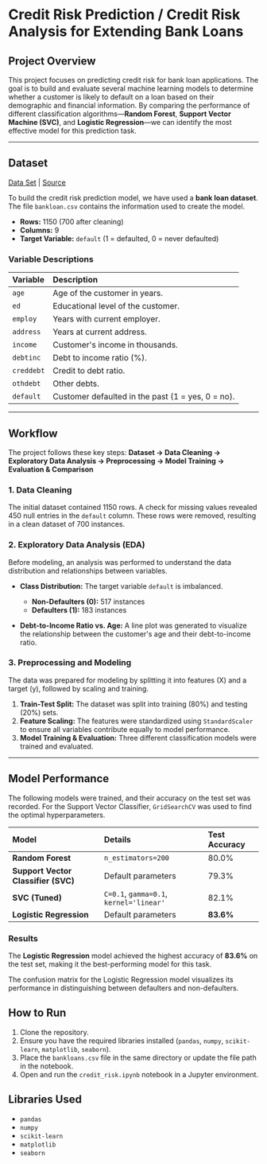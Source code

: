 # Credit Risk Prediction / Credit Risk Analysis for Extending Bank Loans

## Project Overview
This project focuses on predicting credit risk for bank loan applications. The goal is to build and evaluate several machine learning models to determine whether a customer is likely to default on a loan based on their demographic and financial information. By comparing the performance of different classification algorithms—**Random Forest**, **Support Vector Machine (SVC)**, and **Logistic Regression**—we can identify the most effective model for this prediction task.

---

## Dataset 

[Data Set](/bankloans.csv) | [Source](https://www.kaggle.com/datasets/atulmittal199174/credit-risk-analysis-for-extending-bank-loans)

To build the credit risk prediction model, we have used a **bank loan dataset**.
The file `bankloan.csv` contains the information used to create the model.

-   **Rows:** 1150 (700 after cleaning)
-   **Columns:** 9
-   **Target Variable:** `default` (1 = defaulted, 0 = never defaulted)

### Variable Descriptions

| Variable | Description |
| :--- | :--- |
| `age` | Age of the customer in years. |
| `ed` | Educational level of the customer. |
| `employ` | Years with current employer. |
| `address` | Years at current address. |
| `income` | Customer's income in thousands. |
| `debtinc` | Debt to income ratio (%). |
| `creddebt` | Credit to debt ratio. |
| `othdebt` | Other debts. |
| `default` | Customer defaulted in the past (1 = yes, 0 = no). |

---

## Workflow
The project follows these key steps:
**Dataset → Data Cleaning → Exploratory Data Analysis → Preprocessing → Model Training → Evaluation & Comparison**

### 1. Data Cleaning
The initial dataset contained 1150 rows. A check for missing values revealed 450 null entries in the `default` column. These rows were removed, resulting in a clean dataset of 700 instances.

### 2. Exploratory Data Analysis (EDA)
Before modeling, an analysis was performed to understand the data distribution and relationships between variables.

-   **Class Distribution:** The target variable `default` is imbalanced.
    -   **Non-Defaulters (0):** 517 instances
    -   **Defaulters (1):** 183 instances

-   **Debt-to-Income Ratio vs. Age:** A line plot was generated to visualize the relationship between the customer's age and their debt-to-income ratio.

    

### 3. Preprocessing and Modeling
The data was prepared for modeling by splitting it into features (X) and a target (y), followed by scaling and training.

1.  **Train-Test Split:** The dataset was split into training (80%) and testing (20%) sets.
2.  **Feature Scaling:** The features were standardized using `StandardScaler` to ensure all variables contribute equally to model performance.
3.  **Model Training & Evaluation:** Three different classification models were trained and evaluated.

---

## Model Performance

The following models were trained, and their accuracy on the test set was recorded. For the Support Vector Classifier, `GridSearchCV` was used to find the optimal hyperparameters.

| Model | Details | Test Accuracy |
| :--- | :--- | :--- |
| **Random Forest** | `n_estimators=200` | 80.0% |
| **Support Vector Classifier (SVC)** | Default parameters | 79.3% |
| **SVC (Tuned)** | `C=0.1`, `gamma=0.1`, `kernel='linear'` | 82.1% |
| **Logistic Regression** | Default parameters | **83.6%** |

### Results
The **Logistic Regression** model achieved the highest accuracy of **83.6%** on the test set, making it the best-performing model for this task.

The confusion matrix for the Logistic Regression model visualizes its performance in distinguishing between defaulters and non-defaulters.



## How to Run
1.  Clone the repository.
2.  Ensure you have the required libraries installed (`pandas`, `numpy`, `scikit-learn`, `matplotlib`, `seaborn`).
3.  Place the `bankloans.csv` file in the same directory or update the file path in the notebook.
4.  Open and run the `credit_risk.ipynb` notebook in a Jupyter environment.

## Libraries Used
-   `pandas`
-   `numpy`
-   `scikit-learn`
-   `matplotlib`
-   `seaborn`
